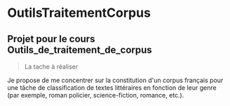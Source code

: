 # OutilsTraitementCorpus

## Projet pour le cours **Outils_de_traitement_de_corpus**

> La tache à réaliser

Je propose de me concentrer sur la constitution d'un corpus français pour une tâche de classification de textes littéraires en fonction de leur genre (par exemple, roman policier, science-fiction, romance, etc.). 

